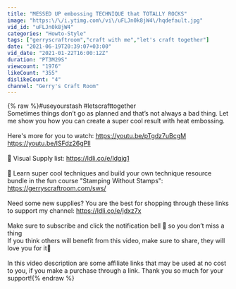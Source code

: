 ```yaml
---
title: "MESSED UP embossing TECHNIQUE that TOTALLY ROCKS"
image: "https:\/\/i.ytimg.com\/vi\/uFLJn0k8jW4\/hqdefault.jpg"
vid_id: "uFLJn0k8jW4"
categories: "Howto-Style"
tags: ["gerryscraftroom","craft with me","let's craft together"]
date: "2021-06-19T20:39:07+03:00"
vid_date: "2021-01-22T16:00:12Z"
duration: "PT3M29S"
viewcount: "1976"
likeCount: "355"
dislikeCount: "4"
channel: "Gerry's Craft Room"
---
```

{% raw %}#useyourstash #letscrafttogether<br />Sometimes things don’t go as planned and that’s not always a bad thing. Let me show you how you can create a super cool result with heat embossing.<br /><br />Here's more for you to watch: <a rel="nofollow" target="blank" href="https://youtu.be/pTgdz7uBcgM">https://youtu.be/pTgdz7uBcgM</a><br /><a rel="nofollow" target="blank" href="https://youtu.be/ISFdz26gPlI">https://youtu.be/ISFdz26gPlI</a><br /><br />🎨 Visual Supply list: <a rel="nofollow" target="blank" href="https://ldli.co/e/ldgjg1">https://ldli.co/e/ldgjg1</a><br /><br />🎨 Learn super cool techniques and build your own technique resource bundle in the fun course  &quot;Stamping Without Stamps&quot;: <a rel="nofollow" target="blank" href="https://gerryscraftroom.com/sws/">https://gerryscraftroom.com/sws/</a><br /><br />Need some new supplies? You are the best for shopping through these links to support my channel: <a rel="nofollow" target="blank" href="https://ldli.co/e/jdxz7x">https://ldli.co/e/jdxz7x</a><br /><br />Make sure to subscribe and click the notification bell 🔔 so you don’t miss a thing<br />If you think others will benefit from this video, make sure to share, they will love you for it💛 <br /><br />In this video description are some affiliate links that may be used at no cost to you, if you make a purchase through a link. Thank you so much for your support!{% endraw %}

